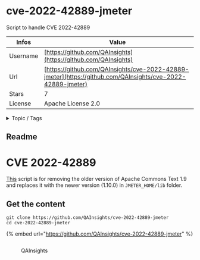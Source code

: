 # cve-2022-42889-jmeter

Script to handle CVE 2022-42889

| Infos    | Value                                                              |
| -------- | -------------------------------------------------------------------|
| Username | [https://github.com/QAInsights](https://github.com/QAInsights) |
| Url      | [https://github.com/QAInsights/cve-2022-42889-jmeter](https://github.com/QAInsights/cve-2022-42889-jmeter)                                               |
| Stars    | 7                                                          |
| License  | Apache License 2.0                                                        |

<details>

<summary>Topic / Tags</summary>

* cve-2022-42889* jmeter

</details>

## Readme

# CVE 2022-42889

[This](https://raw.githubusercontent.com/QAInsights/cve-2022-42889-jmeter/main/cve-2022-42889-jmeter.sh) script is for removing the older version of Apache Commons Text 1.9 and replaces it
with the newer version (1.10.0) in `JMETER_HOME/lib` folder.




## Get the content

```
git clone https://github.com/QAInsights/cve-2022-42889-jmeter
cd cve-2022-42889-jmeter
```

{% embed url="https://github.com/QAInsights/cve-2022-42889-jmeter" %}

<figure><img src="https://avatars.githubusercontent.com/u/2826376?v=4" alt=""><figcaption><p>QAInsights</p></figcaption></figure>
